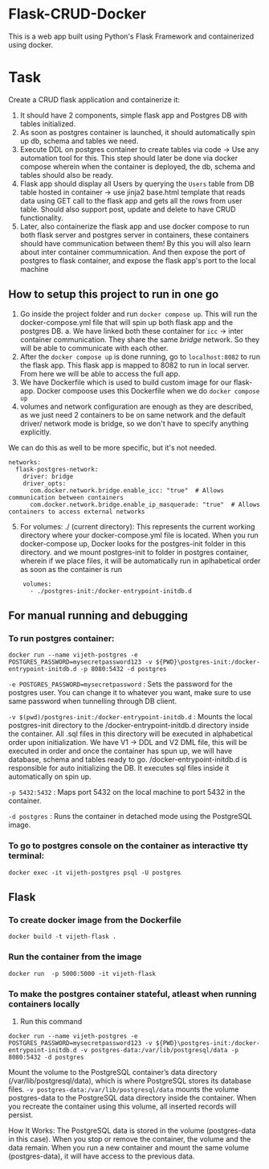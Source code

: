 # Flask-CRUD-Docker
This is a web app built using Python's Flask Framework and containerized using docker. 


# Task
Create a CRUD flask application and containerize it:
1. It should have 2 components, simple flask app and Postgres DB with tables initialized. 
2. As soon as postgres container is launched, it should automatically spin up db, schema and tables we need.
3. Execute DDL on postgres container to create tables via code -> Use any automation tool for this. This step should later be done via docker compose wherein when the container is deployed, the db, schema and tables should also be ready.
4. Flask app should display all Users by querying the `Users` table from DB table hosted in container -> use jinja2 base.html template that reads data using GET call to the flask app and gets all the rows from user table. Should also support post, update and delete to have CRUD functionality.
5. Later, also containerize the flask app and use docker compose to run both flask server and postgres server in containers, these containers should have communication between them! By this you will also learn about inter container commumnication. And then expose the port of postgres to flask container, and expose the flask app's port to the local machine


## How to setup this project to run in one go
1. Go inside the project folder and run `docker compose up`. This will run the docker-compose.yml file that will spin up both flask app and the postgres DB.
    a. We have linked both these container for `icc` -> inter container communication. They share the same *bridge* network. So they will be able to communicate with each other.
2. After the `docker compose up` is done running, go to `localhost:8082` to run the flask app. This flask app is mapped to 8082 to run in local server. From here we will be able to access the full app.
3. We have Dockerfile which is used to build custom image for our flask-app. Docker compoose uses this Dockerfile when we do `docker compose up`
4. volumes and network configuration are enough as they are described, as we just need 2 containers to be on same network and the default driver/ network mode is bridge, so we don't have to specify anything explicitly.

We can do this as well to be more specific, but it's not needed.
```
networks:
  flask-postgres-network:
    driver: bridge
    driver_opts:
      com.docker.network.bridge.enable_icc: "true"  # Allows communication between containers
      com.docker.network.bridge.enable_ip_masquerade: "true"  # Allows containers to access external networks
```

5. For volumes:
./ (current directory): This represents the current working directory where your docker-compose.yml file is located. When you run docker-compose up, Docker looks for the postgres-init folder in this directory.
and we mount postgres-init to folder in postgres container, wherein if we place files, it will be automatically run in aplhabetical order as soon as the container is run

```
    volumes:
      - ./postgres-init:/docker-entrypoint-initdb.d
```

## For manual running and debugging
### To run postgres container:

```
docker run --name vijeth-postgres -e POSTGRES_PASSWORD=mysecretpassword123 -v ${PWD}\postgres-init:/docker-entrypoint-initdb.d -p 8080:5432 -d postgres
```
`-e POSTGRES_PASSWORD=mysecretpassword` : Sets the password for the postgres user. You can change it to whatever you want, make sure to use same password when tunnelling through DB client.

`-v $(pwd)/postgres-init:/docker-entrypoint-initdb.d` : Mounts the local postgres-init directory to the /docker-entrypoint-initdb.d directory inside the container. All .sql files in this directory will be executed in alphabetical order upon initialization.
We have V1 -> DDL and V2 DML file, this will be executed in order and once the container has spun up, we will have database, schema and tables ready to go.
/docker-entrypoint-initdb.d is responsible for auto initializing the DB. It executes sql files inside it automatically on spin up.


`-p 5432:5432` : Maps port 5432 on the local machine to port 5432 in the container.

`-d postgres` : Runs the container in detached mode using the PostgreSQL image.


### To go to postgres console on the container as interactive tty terminal:
```
docker exec -it vijeth-postgres psql -U postgres
```

## Flask
### To create docker image from the Dockerfile
```
docker build -t vijeth-flask .
```
### Run the container from the image
```
docker run  -p 5000:5000 -it vijeth-flask
```

### To make the postgres container stateful, atleast when running containers locally
1. Run this command
```
docker run --name vijeth-postgres -e POSTGRES_PASSWORD=mysecretpassword123 -v ${PWD}\postgres-init:/docker-entrypoint-initdb.d -v postgres-data:/var/lib/postgresql/data -p 8080:5432 -d postgres
```
Mount the volume to the PostgreSQL container’s data directory (/var/lib/postgresql/data), which is where PostgreSQL stores its database files.
`-v postgres-data:/var/lib/postgresql/data` mounts the volume postgres-data to the PostgreSQL data directory inside the container.
When you recreate the container using this volume, all inserted records will persist.

How It Works:
The PostgreSQL data is stored in the volume (postgres-data in this case).
When you stop or remove the container, the volume and the data remain.
When you run a new container and mount the same volume (postgres-data), it will have access to the previous data.